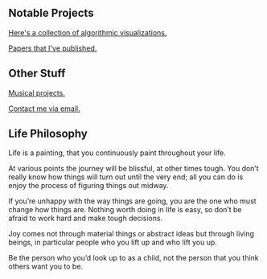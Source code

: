 ## Notable Projects

[Here's a collection of algorithmic visualizations.](https://deepdaydreams.github.io/algo-theory/) 

[Papers that I've published.](https://arxiv.org/search/cs?searchtype=author&query=Lai%2C+Nicholas)

## Other Stuff

[Musical projects.](https://soundcloud.com/nicolai-the-creative)

[Contact me via email.](mailto:nicholaslai749@gmail.com)

## Life Philosophy

Life is a painting, that you continuously paint throughout your life.

At various points the journey will be blissful, at other times tough. You don’t really know how things will turn out until the very end; all you can do is enjoy the process of figuring things out midway.

If you’re unhappy with the way things are going, you are the one who must change how things are. Nothing worth doing in life is easy, so don’t be afraid to work hard and make tough decisions.

Joy comes not through material things or abstract ideas but through living beings, in particular people who you lift up and who lift you up.

Be the person who you’d look up to as a child, not the person that you think others want you to be.

